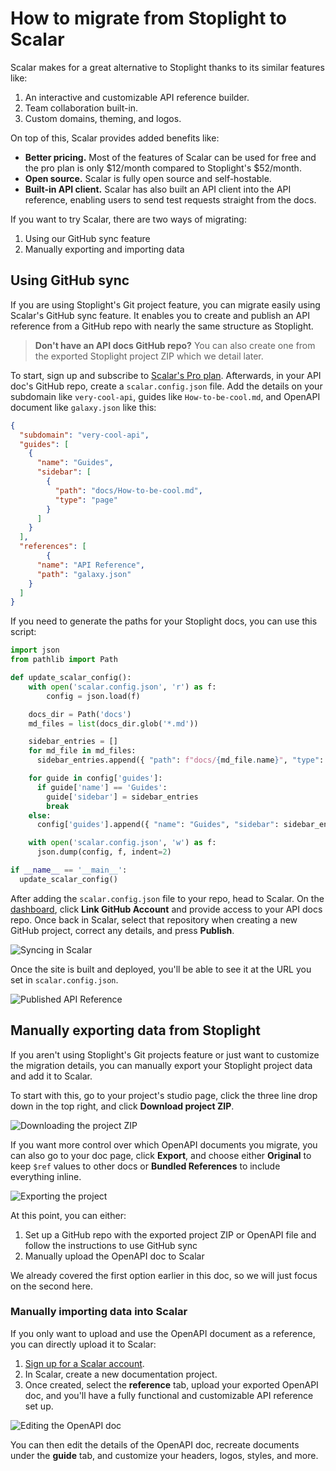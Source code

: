 # How to migrate from Stoplight to Scalar

Scalar makes for a great alternative to Stoplight thanks to its similar features like:

1. An interactive and customizable API reference builder.
2. Team collaboration built-in.
3. Custom domains, theming, and logos.

On top of this, Scalar provides added benefits like:

- **Better pricing.** Most of the features of Scalar can be used for free and the pro plan is only $12/month compared to Stoplight's $52/month.
- **Open source.** Scalar is fully open source and self-hostable.
- **Built-in API client.** Scalar has also built an API client into the API reference, enabling users to send test requests straight from the docs.

If you want to try Scalar, there are two ways of migrating:

1. Using our GitHub sync feature
2. Manually exporting and importing data

## Using GitHub sync

If you are using Stoplight's Git project feature, you can migrate easily using Scalar's GitHub sync feature. It enables you to create and publish an API reference from a GitHub repo with nearly the same structure as Stoplight.

> **Don't have an API docs GitHub repo?** You can also create one from the exported Stoplight project ZIP which we detail later.

To start, sign up and subscribe to [Scalar's Pro plan](https://dashboard.scalar.com/?plans). Afterwards, in your API doc's GitHub repo, create a `scalar.config.json` file. Add the details on your subdomain like `very-cool-api`, guides like `How-to-be-cool.md`, and OpenAPI document like `galaxy.json` like this:

```json
{
  "subdomain": "very-cool-api",
  "guides": [
    {
      "name": "Guides",
      "sidebar": [
        {
          "path": "docs/How-to-be-cool.md",
          "type": "page"
        }
      ]
    }
  ],
  "references": [
		{
      "name": "API Reference",
      "path": "galaxy.json"
    }
  ]
}
```

If you need to generate the paths for your Stoplight docs, you can use this script:

```python
import json
from pathlib import Path

def update_scalar_config():
    with open('scalar.config.json', 'r') as f:
        config = json.load(f)

    docs_dir = Path('docs')
    md_files = list(docs_dir.glob('*.md'))

    sidebar_entries = []
    for md_file in md_files:
      sidebar_entries.append({ "path": f"docs/{md_file.name}", "type": "page" })

    for guide in config['guides']:
      if guide['name'] == 'Guides':
        guide['sidebar'] = sidebar_entries
        break
    else:
      config['guides'].append({ "name": "Guides", "sidebar": sidebar_entries })

    with open('scalar.config.json', 'w') as f:
      json.dump(config, f, indent=2)

if __name__ == '__main__':
  update_scalar_config()
```

After adding the `scalar.config.json` file to your repo, head to Scalar. On the [dashboard](https://dashboard.scalar.com/), click **Link GitHub Account** and provide access to your API docs repo. Once back in Scalar, select that repository when creating a new GitHub project, correct any details, and press **Publish**.

![Syncing in Scalar](https://cdn.scalar.com/images/blog/sl-sync.png)

Once the site is built and deployed, you'll be able to see it at the URL you set in `scalar.config.json`.

![Published API Reference](https://cdn.scalar.com/images/blog/sl-api.png)

## Manually exporting data from Stoplight

If you aren't using Stoplight's Git projects feature or just want to customize the migration details, you can manually export your Stoplight project data and add it to Scalar.

To start with this, go to your project's studio page, click the three line drop down in the top right, and click **Download project ZIP**.

![Downloading the project ZIP](https://cdn.scalar.com/images/blog/sl-zip.png)

If you want more control over which OpenAPI documents you migrate, you can also go to your doc page, click **Export**, and choose either **Original** to keep `$ref` values to other docs or **Bundled References** to include everything inline.

![Exporting the project](https://cdn.scalar.com/images/blog/sl-export.png)

At this point, you can either:

1. Set up a GitHub repo with the exported project ZIP or OpenAPI file and follow the instructions to use GitHub sync
2. Manually upload the OpenAPI doc to Scalar

We already covered the first option earlier in this doc, so we will just focus on the second here.

### Manually importing data into Scalar

If you only want to upload and use the OpenAPI document as a reference, you can directly upload it to Scalar:

1. [Sign up for a Scalar account](https://dashboard.scalar.com/register).
2. In Scalar, create a new documentation project.
3. Once created, select the **reference** tab, upload your exported OpenAPI doc, and you'll have a fully functional and customizable API reference set up.

![Editing the OpenAPI doc](https://cdn.scalar.com/images/blog/sl-edit.png)

You can then edit the details of the OpenAPI doc, recreate documents under the **guide** tab, and customize your headers, logos, styles, and more.
